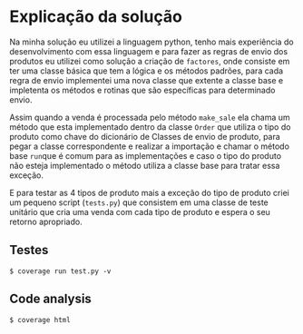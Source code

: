 # Explicação da solução

Na minha solução eu utilizei a linguagem python, tenho mais experiência do desenvolvimento com essa linguagem e para fazer as regras de 
envio dos produtos eu utilizei como solução a criação de `factores`, onde consiste em ter uma classe básica que tem a lógica e os métodos 
padrões, para cada regra de envio implementei uma nova classe que extente a classe base e impletenta os métodos e rotinas que são específicas 
para determinado envio.

Assim quando a venda é processada pelo método `make_sale` ela chama um método que esta implementado dentro da classe `Order` que utiliza o tipo 
do produto como chave do dicionário de Classes de envio de produto, para pegar a classe correspondente e realizar a importação e chamar o método 
base `run`que é comum para as implementações e caso o tipo do produto não esteja implementado o método utiliza a classe base para tratar essa 
exceção.

E para testar as 4 tipos de produto mais a exceção do tipo de produto criei um pequeno script (`tests.py`) que consistem em uma classe de teste unitário 
que cria uma venda com cada tipo de produto e espera o seu retorno apropriado.


## Testes

```
$ coverage run test.py -v

```

## Code analysis

```
$ coverage html
```
